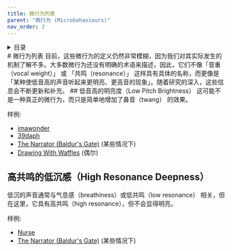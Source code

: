 ```yaml
---
title: 微行为列表
parent: "微行为 (Microbehaviours)"
nav_order: 2
---
```

<details closed markdown="block">
  <summary>
    目录
  </summary>
{: .text-delta }
1. TOC
{:toc}
</details>
# 微行为列表
目前，这些微行为的定义仍然非常模糊，因为我们对其实际发生的机制了解不多。大多数微行为还没有明确的术语来描述，因此，它们不像「音重（vocal weight）」 或 「共鸣（resonance）」 这样具有具体的名称，而更像是「某种使低音高的声音听起来更明亮、更高音的现象」。随着研究的深入，这些信息会不断更新和补充。
## 低音高的明亮度（Low Pitch Brightness）
这可能不是一种真正的微行为，而只是简单地增加了鼻音（twang） 的效果。

样例:
- [imawonder](/wiki/pages/voice-examples/#imawonder)
- [39daph](/wiki/pages/voice-examples/#daph)
- [The Narrator (Baldur's Gate)](/wiki/pages/voice-examples/#the-narrator-baldurs-gate) (某些情况下)
- [Drawing With Waffles](/wiki/pages/voice-examples/#drawing-with-waffles) (偶尔)

## 高共鸣的低沉感（High Resonance Deepness）
低沉的声音通常与气息感（breathiness）或低共鸣（low resonance） 相关，但在这里，它具有高共鸣（high resonance），但不会显得明亮。

样例:
- [Nurse](/wiki/pages/voice-examples/#nurse)
- [The Narrator (Baldur's Gate)](/wiki/pages/voice-examples/#the-narrator-baldurs-gate) (某些情况下)
